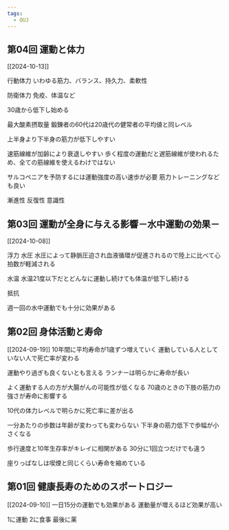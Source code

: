 ```yaml
---
tags:
  - OUJ
---
```

## 第04回 運動と体力
[[2024-10-13]]

行動体力
いわゆる筋力、バランス、持久力、柔軟性

防衛体力
免疫、体温など

30歳から低下し始める

最大酸素摂取量
鍛錬者の60代は20歳代の健常者の平均値と同レベル

上半身より下半身の筋力が低下しやすい

速筋線維が加齢により衰退しやすい
歩く程度の運動だと遅筋線維が使われるため、全ての筋線維を使えるわけではない

サルコペニアを予防するには運動強度の高い速歩が必要
筋力トレーニングなども良い

漸進性
反復性
意識性



## 第03回 運動が全身に与える影響－水中運動の効果－
[[2024-10-08]]

浮力
水圧
水圧によって静脈圧迫され血液循環が促進されるので陸上に比べて心拍数が軽減される

水温
水温21度以下だとどんなに運動し続けても体温が低下し続ける

抵抗

週一回の水中運動でも十分に効果がある

## 第02回 身体活動と寿命
[[2024-09-19]]
10年間に平均寿命が1歳ずつ増えていく
運動している人としていない人で死亡率が変わる

運動やり過ぎも良くないとも言える
ランナーは明らかに寿命が長い

よく運動する人の方が大腸がんの可能性が低くなる
70歳のときの下肢の筋力の強さが寿命に影響する

10代の体力レベルで明らかに死亡率に差が出る

一分あたりの歩数は年齢が変わっても変わらない
下半身の筋力低下で歩幅が小さくなる

歩行速度と10年生存率がキレイに相関がある
30分に1回立つだけでも違う

座りっぱなしは喫煙と同じくらい寿命を縮めている



## 第01回 健康長寿のためのスポートロジー
[[2024-09-10]]
一日15分の運動でも効果がある
運動量が増えるほど効果が高い

1に運動 2に食事 最後に薬
